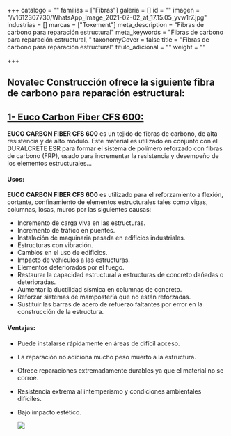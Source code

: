 +++
catalogo = ""
familias = ["Fibras"]
galeria = []
id = ""
imagen = "/v1612307730/WhatsApp_Image_2021-02-02_at_17.15.05_yvw1r7.jpg"
industrias = []
marcas = ["Toxement"]
meta_description = "Fibras de carbono para reparación estructural"
meta_keywords = "Fibras de carbono para reparación estructural, "
taxonomyCover = false
title = "Fibras de carbono para reparación estructural"
titulo_adicional = ""
weight = ""

+++
## Novatec Construcción ofrece la siguiente fibra de carbono para reparación estructural:

## [**1- Euco Carbon Fiber CFS 600:**](https://www.toxement.com.co/productos/portafolio/reparaci%C3%B3n-vertical-y-sobre-cabeza/fibras-de-carbono-para-reparaci%C3%B3n-estructural/?prodId=1742)

**EUCO CARBON FIBER CFS 600** es un tejido de fibras de carbono, de alta resistencia y de alto módulo. Este material es utilizado en conjunto con el DURALCRETE ESR para formar el sistema de polímero reforzado con fibras de carbono (FRP), usado para incrementar la resistencia y desempeño de los elementos estructurales...

#### **Usos:**

**EUCO CARBON FIBER CFS 600** es utilizado para el reforzamiento a flexión, cortante, confinamiento de elementos estructurales tales como vigas, columnas, losas, muros por las siguientes causas:

* Incremento de carga viva en las estructuras.
* Incremento de tráfico en puentes.
* Instalación de maquinaria pesada en edificios industriales.
* Estructuras con vibración.
* Cambios en el uso de edificios.
* Impacto de vehículos a las estructuras.
* Elementos deteriorados por el fuego.
* Restaurar la capacidad estructural a estructuras de concreto dañadas o deterioradas.
* Aumentar la ductilidad sísmica en columnas de concreto.
* Reforzar sistemas de mampostería que no están reforzadas.
* Sustituir las barras de acero de refuerzo faltantes por error en la construcción de la estructura.

#### **Ventajas:**

* Puede instalarse rápidamente en áreas de difícil acceso.
* La reparación no adiciona mucho peso muerto a la estructura.
* Ofrece reparaciones extremadamente durables ya que el material no se corroe.
* Resistencia extrema al intemperismo y condiciones ambientales difíciles.
* Bajo impacto estético.   

     ![](https://res.cloudinary.com/drnun7bay/image/upload/v1612306299/HTB1B6r1X.jrK1RkHFNRq6ySvpXaF_clhgyq.jpg)